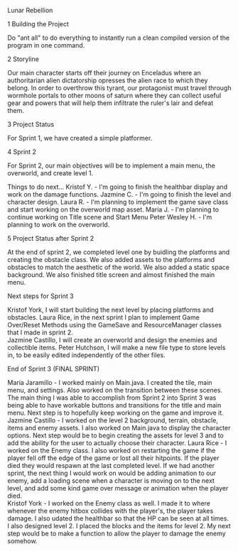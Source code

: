 Lunar Rebellion

1	Building the Project

Do "ant all" to do everything to instantly run a clean compiled version of the
program in one command.

2	Storyline

Our main character starts off their journey on Enceladus where an authoritarian
alien dictatorship opresses the alien race to which they belong. In order to
overthrow this tyrant, our protagonist must travel through wormhole portals to
other moons of saturn where they can collect useful gear and powers that will
help them infiltrate the ruler's lair and defeat them.

3 Project Status 

For Sprint 1, we have created a simple platformer. 

4 Sprint 2 

For Sprint 2, our main objectives will be to implement a main menu, the overworld, and create level 1. 

Things to do next...
Kristof Y. - I'm going to finish the healthbar display and work on the damage functions.
Jazmine C. - I'm going to finish the level and character design.
Laura R. - I'm planning to implement the game save class and start working on the overworld map asset.
Maria J. - I'm planning to continue working on Title scene and Start Menu
Peter Wesley H. - I'm planning to work on the overworld.

5 Project Status after Sprint 2

At the end of sprint 2, we completed level one by buidling the platforms and creating the obstacle class. We also added assets to the platforms and obstacles to match the aesthetic of the world. We also added a static space background. We also finished title screen and almost finished the main menu.  

Next steps for Sprint 3

Kristof York, I will start building the next level by placing platforms and obstacles.
Laura Rice, in the next sprint I plan to implement Game Over/Reset Methods using the GameSave and ResourceManager classes that I made in sprint 2.  
Jazmine Castillo, I will create an overworld and design the enemies and collectible items.
Peter Hutchson, I will make a new file type to store levels in, to be easily edited independently of the other files.


End of Sprint 3 (FINAL SPRINT)

Maria Jaramillo - I worked mainly on Main.java. I created the tile, main menu, and settings. Also worked on the transition between these scenes.  The main thing I was able to accomplish from Sprint 2 into Sprint 3 was being able to have workable buttons and transitions for the title and main menu. Next step is to hopefully keep working on the game and improve it.
Jazmine Castillo - I worked on the level 2 background, terrain, obstacle, items and enemy assets. I also worked on Main.java to display the character options. Next step would be to begin creating the assets for level 3 and to add the ability for the user to actually choose their character.
Laura Rice - I worked on the Enemy class.  I also worked on restarting the game if the player fell off the edge of the game or lost all their hitpoints.  If the player died they would respawn at the last completed level.  If we had another sprint, the next thing I would work on would be adding animation to our enemy, add a loading scene when a character is moving on to the next level, and add some kind game over message or animation when the player died.  
Kristof York - I worked on the Enemy class as well. I made it to where whenever the enemy hitbox collides with the player's, the player takes damage. I also udated the healthbar so that the HP can be seen at all times. I also designed level 2. I placed the blocks and the items for level 2. My next step would be to make a function to allow the player to damage the enemy somehow.

